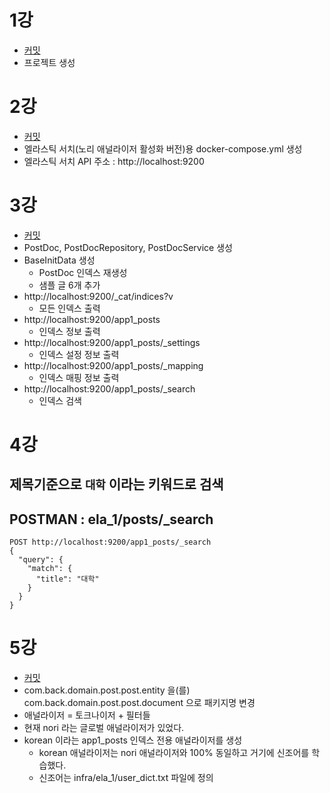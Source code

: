 # 1강
- [커밋](https://github.com/jhs512/kp-2025-04-02/commit/75dacd5)
- 프로젝트 생성

# 2강
- [커밋](https://github.com/jhs512/kp-2025-04-02/commit/855f31a)
- 엘라스틱 서치(노리 애널라이저 활성화 버전)용 docker-compose.yml 생성
- 엘라스틱 서치 API 주소 : http://localhost:9200

# 3강
- [커밋](https://github.com/jhs512/kp-2025-04-02/commit/435d7cf)
- PostDoc, PostDocRepository, PostDocService 생성
- BaseInitData 생성
  - PostDoc 인덱스 재생성
  - 샘플 글 6개 추가
- http://localhost:9200/_cat/indices?v
  - 모든 인덱스 출력
- http://localhost:9200/app1_posts
  - 인덱스 정보 출력
- http://localhost:9200/app1_posts/_settings
  - 인덱스 설정 정보 출력
- http://localhost:9200/app1_posts/_mapping
  - 인덱스 매핑 정보 출력
- http://localhost:9200/app1_posts/_search
  - 인덱스 검색

# 4강

## 제목기준으로 `대학` 이라는 키워드로 검색

## POSTMAN : ela_1/posts/_search
```
POST http://localhost:9200/app1_posts/_search
{
  "query": {
    "match": {
      "title": "대학"
    }
  }
}
```

# 5강
- [커밋](https://github.com/jhs512/kp-2025-04-02/commit/main)
- com.back.domain.post.post.entity 을(를) com.back.domain.post.post.document 으로 패키지명 변경
- 애널라이저 = 토크나이저 + 필터들
- 현재 nori 라는 글로벌 애널라이저가 있었다.
- korean 이라는 app1_posts 인덱스 전용 애널라이저를 생성
  - korean 애널라이저는 nori 애널라이저와 100% 동일하고 거기에 신조어를 학습했다.
  - 신조어는 infra/ela_1/user_dict.txt 파일에 정의